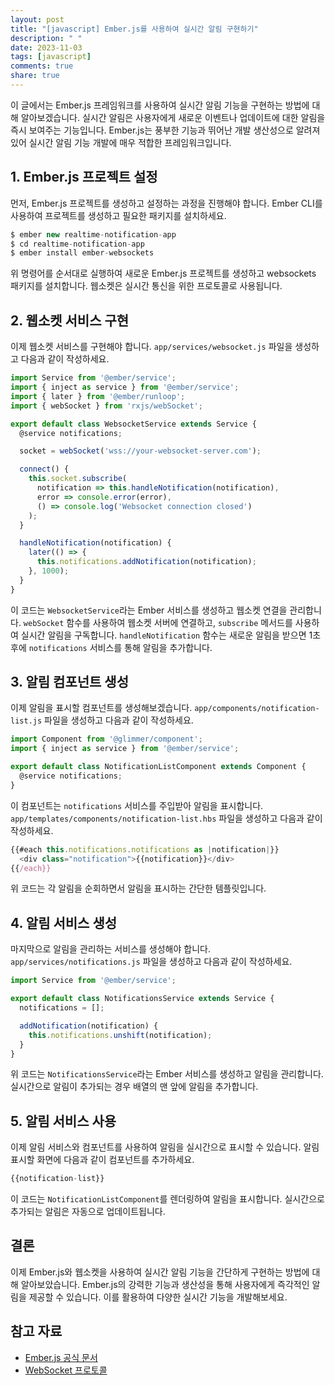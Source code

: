 ```yaml
---
layout: post
title: "[javascript] Ember.js를 사용하여 실시간 알림 구현하기"
description: " "
date: 2023-11-03
tags: [javascript]
comments: true
share: true
---
```


이 글에서는 Ember.js 프레임워크를 사용하여 실시간 알림 기능을 구현하는 방법에 대해 알아보겠습니다. 실시간 알림은 사용자에게 새로운 이벤트나 업데이트에 대한 알림을 즉시 보여주는 기능입니다. Ember.js는 풍부한 기능과 뛰어난 개발 생산성으로 알려져 있어 실시간 알림 기능 개발에 매우 적합한 프레임워크입니다.

## 1. Ember.js 프로젝트 설정

먼저, Ember.js 프로젝트를 생성하고 설정하는 과정을 진행해야 합니다. Ember CLI를 사용하여 프로젝트를 생성하고 필요한 패키지를 설치하세요.

```javascript
$ ember new realtime-notification-app
$ cd realtime-notification-app
$ ember install ember-websockets
```

위 명령어를 순서대로 실행하여 새로운 Ember.js 프로젝트를 생성하고 websockets 패키지를 설치합니다. 웹소켓은 실시간 통신을 위한 프로토콜로 사용됩니다.

## 2. 웹소켓 서비스 구현

이제 웹소켓 서비스를 구현해야 합니다. `app/services/websocket.js` 파일을 생성하고 다음과 같이 작성하세요.

```javascript
import Service from '@ember/service';
import { inject as service } from '@ember/service';
import { later } from '@ember/runloop';
import { webSocket } from 'rxjs/webSocket';

export default class WebsocketService extends Service {
  @service notifications;

  socket = webSocket('wss://your-websocket-server.com');

  connect() {
    this.socket.subscribe(
      notification => this.handleNotification(notification),
      error => console.error(error),
      () => console.log('Websocket connection closed')
    );
  }

  handleNotification(notification) {
    later(() => {
      this.notifications.addNotification(notification);
    }, 1000);
  }
}
```

이 코드는 `WebsocketService`라는 Ember 서비스를 생성하고 웹소켓 연결을 관리합니다. `webSocket` 함수를 사용하여 웹소켓 서버에 연결하고, `subscribe` 메서드를 사용하여 실시간 알림을 구독합니다. `handleNotification` 함수는 새로운 알림을 받으면 1초 후에 `notifications` 서비스를 통해 알림을 추가합니다.

## 3. 알림 컴포넌트 생성

이제 알림을 표시할 컴포넌트를 생성해보겠습니다. `app/components/notification-list.js` 파일을 생성하고 다음과 같이 작성하세요.

```javascript
import Component from '@glimmer/component';
import { inject as service } from '@ember/service';

export default class NotificationListComponent extends Component {
  @service notifications;
}
```

이 컴포넌트는 `notifications` 서비스를 주입받아 알림을 표시합니다. `app/templates/components/notification-list.hbs` 파일을 생성하고 다음과 같이 작성하세요.

```javascript
{{#each this.notifications.notifications as |notification|}}
  <div class="notification">{{notification}}</div>
{{/each}}
```

위 코드는 각 알림을 순회하면서 알림을 표시하는 간단한 템플릿입니다.

## 4. 알림 서비스 생성

마지막으로 알림을 관리하는 서비스를 생성해야 합니다. `app/services/notifications.js` 파일을 생성하고 다음과 같이 작성하세요.

```javascript
import Service from '@ember/service';

export default class NotificationsService extends Service {
  notifications = [];

  addNotification(notification) {
    this.notifications.unshift(notification);
  }
}
```

위 코드는 `NotificationsService`라는 Ember 서비스를 생성하고 알림을 관리합니다. 실시간으로 알림이 추가되는 경우 배열의 맨 앞에 알림을 추가합니다.

## 5. 알림 서비스 사용

이제 알림 서비스와 컴포넌트를 사용하여 알림을 실시간으로 표시할 수 있습니다. 알림 표시할 화면에 다음과 같이 컴포넌트를 추가하세요.

```javascript
{{notification-list}}
```

이 코드는 `NotificationListComponent`를 렌더링하여 알림을 표시합니다. 실시간으로 추가되는 알림은 자동으로 업데이트됩니다.

## 결론

이제 Ember.js와 웹소켓을 사용하여 실시간 알림 기능을 간단하게 구현하는 방법에 대해 알아보았습니다. Ember.js의 강력한 기능과 생산성을 통해 사용자에게 즉각적인 알림을 제공할 수 있습니다. 이를 활용하여 다양한 실시간 기능을 개발해보세요.

## 참고 자료

- [Ember.js 공식 문서](https://emberjs.com)
- [WebSocket 프로토콜](https://en.wikipedia.org/wiki/WebSocket)